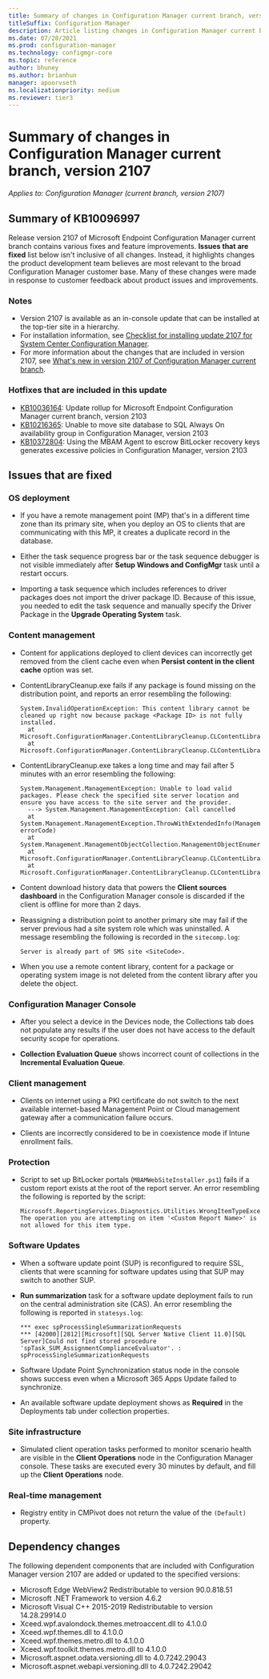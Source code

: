 ```yaml
---
title: Summary of changes in Configuration Manager current branch, version 2107
titleSuffix: Configuration Manager
description: Article listing changes in Configuration Manager current branch, version 2107
ms.date: 07/28/2021
ms.prod: configuration-manager
ms.technology: configmgr-core
ms.topic: reference
author: bhuney
ms.author: brianhun
manager: apoorvseth
ms.localizationpriority: medium
ms.reviewer: tier3
---
```


# Summary of changes in Configuration Manager current branch, version 2107

*Applies to: Configuration Manager (current branch, version 2107)*

## Summary of KB10096997

Release version 2107 of Microsoft Endpoint Configuration Manager current branch contains various fixes and feature improvements. **Issues that are fixed** list below isn't inclusive of all changes. Instead, it highlights changes the product development team believes are most relevant to the broad Configuration Manager customer base. Many of these changes were made in response to customer feedback about product issues and improvements.

### Notes

- Version 2107 is available as an in-console update that can be installed at the top-tier site in a hierarchy.
- For installation information, see [Checklist for installing update 2107 for System Center Configuration Manager](../../core/servers/manage/checklist-for-installing-update-2107.md).
- For more information about the changes that are included in version 2107, see [What's new in version 2107 of Configuration Manager current branch](../../core/plan-design/changes/whats-new-in-version-2107.md).

### Hotfixes that are included in this update

- [KB10036164](../../hotfix/2103/10036164.md): Update rollup for Microsoft Endpoint Configuration Manager current branch, version 2103
- [KB10216365](../../hotfix/2103/10216365.md): Unable to move site database to SQL Always On availability group in Configuration Manager, version 2103
- [KB10372804](../../hotfix/2103/10372804.md): Using the MBAM Agent to escrow BitLocker recovery keys generates excessive policies in Configuration Manager, version 2103

## Issues that are fixed

### OS deployment

<!-- 2843466 -->
- If you have a remote management point (MP) that's in a different time zone than its primary site, when you deploy an OS to clients that are communicating with this MP, it creates a duplicate record in the database.

<!-- 9535375 -->
- Either the task sequence progress bar or the task sequence debugger is not visible immediately after **Setup Windows and ConfigMgr** task until a restart occurs.

<!-- 10389665 -->
- Importing a task sequence which includes references to driver packages does not import the driver package ID. Because of this issue, you needed to edit the task sequence and manually specify the Driver Package in the **Upgrade Operating System** task.

### Content management

<!-- 3308493 -->
- Content for applications deployed to client devices can incorrectly get removed from the client cache even when **Persist content in the client cache** option was set.

<!-- 4411374-->
- ContentLibraryCleanup.exe fails if any package is found missing on the distribution point, and reports an error resembling the following:

  ```text
  System.InvalidOperationException: This content library cannot be cleaned up right now because package <Package ID> is not fully installed.
    at Microsoft.ConfigurationManager.ContentLibraryCleanup.CLContentLibrary.LoadDistributedPackagesFromProvider()
    at Microsoft.ConfigurationManager.ContentLibraryCleanup.CLContentLibrary.LoadValidContentData()
  ```

<!-- 8740130 -->
- ContentLibraryCleanup.exe takes a long time and may fail after 5 minutes with an error resembling the following:

  ```text
  System.Management.ManagementException: Unable to load valid packages. Please check the specified site server location and ensure you have access to the site server and the provider. 
    ---> System.Management.ManagementException: Call cancelled 
    at System.Management.ManagementException.ThrowWithExtendedInfo(ManagementStatus errorCode)
    at System.Management.ManagementObjectCollection.ManagementObjectEnumerator.MoveNext() 
    at Microsoft.ConfigurationManager.ContentLibraryCleanup.CLContentLibrary.LoadPackageToContentFromProvider() 
    at Microsoft.ConfigurationManager.ContentLibraryCleanup.CLContentLibrary.LoadValidContentData() 
  ```

<!-- 9066956 -->
- Content download history data that powers the **Client sources dashboard** in the Configuration Manager console is discarded if the client is offline for more than 2 days.

<!-- 9726239 -->
- Reassigning a distribution point to another primary site may fail if the server previous had a site system role which was uninstalled. A message resembling the following is recorded in the `sitecomp.log`:

  ```text
  Server is already part of SMS site <SiteCode>.
  ```

<!-- 5912794 -->
- When you use a remote content library, content for a package or operating system image is not deleted from the content library after you delete the object.

### Configuration Manager Console

<!-- 9928902 -->
- After you select a device in the Devices node, the Collections tab does not populate any results if the user does not have access to the default security scope for operations.

<!-- 9952236 -->
- **Collection Evaluation Queue** shows incorrect count of collections in the **Incremental Evaluation Queue**.

### Client management

<!-- 7964181 -->
- Clients on internet using a PKI certificate do not switch to the next available internet-based Management Point or Cloud management gateway after a communication failure occurs.

<!-- 10278101 -->
- Clients are incorrectly considered to be in coexistence mode if Intune enrollment fails.

### Protection

<!-- 8423127 -->
- Script to set up BitLocker portals (`MBAMWebSiteInstaller.ps1`) fails if a custom report exists at the root of the report server. An error resembling the following is reported by the script:

  ```text
  Microsoft.ReportingServices.Diagnostics.Utilities.WrongItemTypeException: The operation you are attempting on item '<Custom Report Name>' is not allowed for this item type.
  ```

### Software Updates

<!-- 8656326 -->
- When a software update point (SUP) is reconfigured to require SSL, clients that were scanning for software updates using that SUP may switch to another SUP.

<!-- 9826023 -->
- **Run summarization** task for a software update deployment fails to run on the central administration site (CAS). An error resembling the following is reported in `statesys.log`:

  ```text
  *** exec spProcessSingleSummarizationRequests
  *** [42000][2812][Microsoft][SQL Server Native Client 11.0][SQL Server]Could not find stored procedure 'spTask_SUM_AssignmentComplianceEvaluator'. : spProcessSingleSummarizationRequests
  ```

<!-- 9377008 -->
- Software Update Point Synchronization status node in the console shows success even when a Microsoft 365 Apps Update failed to synchronize.

<!-- 4244824 -->
- An available software update deployment shows as **Required** in the Deployments tab under collection properties.

### Site infrastructure

<!-- 8716124 -->
- Simulated client operation tasks performed to monitor scenario health are visible in the **Client Operations** node in the Configuration Manager console. These tasks are executed every 30 minutes by default, and fill up the **Client Operations** node.

### Real-time management

<!-- 9486588 -->
- Registry entity in CMPivot does not return the value of the `(Default)` property.

## Dependency changes

The following dependent components that are included with Configuration Manager version 2107 are added or updated to the specified versions:

- Microsoft Edge WebView2 Redistributable to version 90.0.818.51
- Microsoft .NET Framework to version 4.6.2
- Microsoft Visual C++ 2015-2019 Redistributable to version 14.28.29914.0
- Xceed.wpf.avalondock.themes.metroaccent.dll to 4.1.0.0
- Xceed.wpf.themes.dll to 4.1.0.0
- Xceed.wpf.themes.metro.dll to 4.1.0.0
- Xceed.wpf.toolkit.themes.metro.dll to 4.1.0.0
- Microsoft.aspnet.odata.versioning.dll to 4.0.7242.29043
- Microsoft.aspnet.webapi.versioning.dll to 4.0.7242.29042
